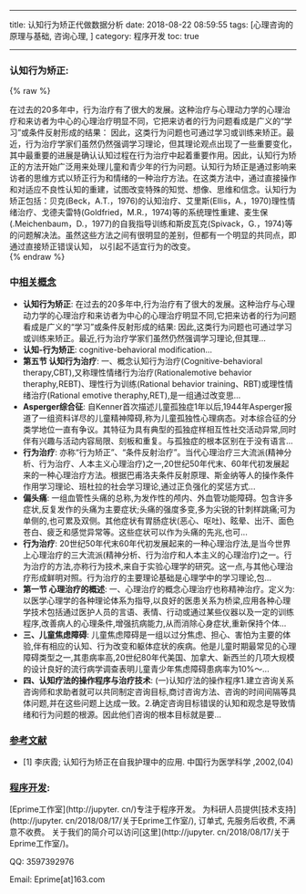 
---
title: 认知行为矫正代做数据分析
date: 2018-08-22 08:59:55
tags: [心理咨询的原理与基础, 咨询心理, ]
category: 程序开发
toc: true

---



<span></span>
<!-- more -->



### 认知行为矫正:

{% raw %}
<div class="p1">在过去的20多年中，行为治疗有了很大的发展。这种治疗与心理动力学的心理治疗和来访者为中心的心理治疗明显不同，它把来访者的行为问题看成是广义的“学习”或条件反射形成的结果： 因此，这类行为问题也可通过学习或训练来矫正。最近，行为治疗学家们虽然仍然强调学习理论，但其理论观点出现了一些重要变化，其中最重要的进展是确认认知过程在行为治疗中起着重要作用。因此，认知行为矫正的方法开始广泛用来处理儿童和青少年的行为问题。认知行为矫正是通过影响来访者的思维方式以矫正行为和情绪的一种治疗方法。在这类方法中，通过直接操作和对适应不良性认知的重建，试图改变特殊的知觉、想像、思维和信念。认知行为矫正包括：贝克(Beck，A.T.，1976)的认知治疗、艾里斯(Ellis，A.，1970)理性情绪治疗、戈德夫雷特(Goldfried，M.R.，1974)等的系统理性重建、麦生保(.Meichenbaum，D.，1977)的自我指导训练和斯皮瓦克(Spivack，G.，1974)等的问题解决法。虽然这些方法之间有很明显的差别，但都有一个明显的共同点，即通过直接矫正错误认知， 以引起不适宜行为的改变。</div>
{% endraw %}



### [](/tags//)中[相关概念](/categories/程序开发)

- **认知行为矫正**: 在过去的20多年中,行为治疗有了很大的发展。这种治疗与心理动力学的心理治疗和来访者为中心的心理治疗明显不同,它把来访者的行为问题看成是广义的“学习”或条件反射形成的结果: 因此,这类行为问题也可通过学习或训练来矫正。最近,行为治疗学家们虽然仍然强调学习理论,但其理...
- **认知-行为矫正**: cognitive-behavioral modification...
- **第五节 认知行为治疗**: 一、概念认知行为治疗(Cognitive-behavioral therapy,CBT),又称理性情绪行为治疗(Rationalemotive behavior theraphy,REBT)、理性行为训练(Rational behavior training、RBT)或理性情绪治疗(Rational emotive theraphy,RET),是一组通过改变思...
- **Asperger综合征**: 自Kenner首次描述儿童孤独症1年以后,1944年Asperger报道了一组资料详尽的儿童精神障碍,称为儿童孤独性心理病态。对本综合征的分类学地位一直有争议。其特征为具有典型的孤独症样相互性社交活动异常,同时伴有兴趣与活动内容局限、刻板和重复。与孤独症的根本区别在于没有语言...
- **行为治疗**: 亦称“行为矫正”、“条件反射治疗”。当代心理治疗三大流派(精神分析、行为治疗、人本主义心理治疗)之一,20世纪50年代末、60年代初发展起来的一种心理治疗方法。根据巴甫洛夫条件反射原理、斯金纳等人的操作条件作用学习理论、班杜拉的社会学习理论,通过正负强化的奖惩方式...
- **偏头痛**: 一组血管性头痛的总称,为发作性的颅内、外血管功能障碍。包含许多症状,反复发作的头痛为主要症状;头痛的强度多变,多为尖锐的针刺样跳痛;可为单侧的,也可累及双侧。其他症状有胃肠症状(恶心、呕吐)、眩晕、出汗、面色苍白、疲乏和感觉异常等。这些症状可以作为头痛的先兆,也可...
- **行为治疗**: 20世纪50年代末60年代初发展起来的一种心理治疗法,是当今世界上心理治疗的三大流派(精神分析、行为治疗和人本主义的心理治疗)之一。行为治疗的方法,亦称行为技术,来自于实验心理学的研究。这一点,与其他心理治疗形成鲜明对照。行为治疗的主要理论基础是心理学中的学习理论,包...
- **第一节 心理治疗的概述**: 一、心理治疗的概念心理治疗也称精神治疗。定义为:以医学心理学的各种理论体系为指导,以良好的医患关系为桥梁,应用各种心理学技术包括通过医护人员的言语、表情、行动或通过某些仪器以及一定的训练程序,改善病人的心理条件,增强抗病能力,从而消除心身症状,重新保持个体...
- **三、儿童焦虑障碍**: 儿童焦虑障碍是一组以过分焦虑、担心、害怕为主要的体验,伴有相应的认知、行为改变和躯体症状的疾病。他是儿童时期最常见的心理障碍类型之一,其患病率高,20世纪80年代美国、加拿大、新西兰的几项大规模的设计良好的流行病学调查表明儿童青少年焦虑障碍患病率为10%～...
- **四、认知疗法的操作程序与治疗技术**: (一)认知疗法的操作程序1.建立咨询关系咨询师和求助者就可以共同制定咨询目标,商讨咨询方法、咨询的时间间隔等具体问题,并在这些问题上达成一致。2.确定咨询目标错误的认知和观念是导致情绪和行为问题的根源。因此他们咨询的根本目标就是要...


### [](/tags//)[参考文献](/categories/程序开发/)

- [1]  李庆霞; 认知行为矫正在自我护理中的应用. 中国行为医学科学 ,2002,(04)


### [](/tags//)[程序开发](/categories/程序开发/):
[Eprime工作室](http://jupyter. cn/)专注于程序开发。
为科研人员提供[技术支持](http://jupyter. cn/2018/08/17/关于Eprime工作室/), 订单式, 先服务后收费, 不满意不收费。
关于我们的简介可以访问[这里](http://jupyter. cn/2018/08/17/关于Eprime工作室/)。

QQ: 3597392976

Email: Eprime[at]163.com


